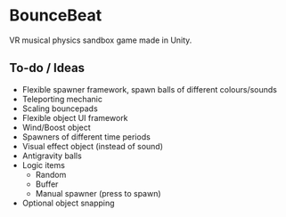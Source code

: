 # BounceBeat

VR musical physics sandbox game made in Unity.

## To-do / Ideas

* Flexible spawner framework, spawn balls of different colours/sounds
* Teleporting mechanic
* Scaling bouncepads
* Flexible object UI framework
* Wind/Boost object
* Spawners of different time periods
* Visual effect object (instead of sound)
* Antigravity balls
* Logic items
    * Random
    * Buffer
    * Manual spawner (press to spawn)
* Optional object snapping
